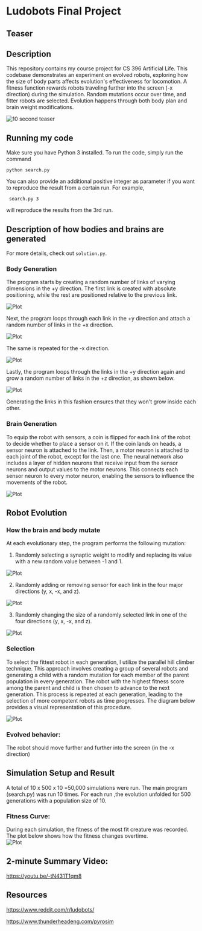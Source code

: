 # Ludobots Final Project

## Teaser

## Description

This repository contains my course project for CS 396 Artificial Life. This codebase demonstrates an experiment on
evolved robots, exploring how the size of body parts affects evolution's effectiveness for locomotion. A fitness
function rewards robots traveling further into the screen (-x direction) during the simulation. Random mutations occur over
time, and fitter robots are selected. Evolution happens through both body plan and brain weight modifications. 

![10 second teaser](images/teaser.gif)


## Running my code

Make sure you have Python 3 installed.
To run the code, simply run the command

```
python search.py
```

You can also provide an additional positive integer as parameter if you want to
reproduce the result from a certain run. For example,

```
 search.py 3
```

will reproduce the results from the 3rd run.

## Description of how bodies and brains are generated

For more details, check out `solution.py`.

### Body Generation

The program starts by creating a random number of links of varying dimensions in the +y direction. The first link is
created with absolute positioning, while the rest are positioned relative to the previous link.

![Plot](images/step1.png)

Next, the program loops through each link in the +y direction and attach a random number of links in the +x direction.

![Plot](images/step2.png)

The same is repeated for the -x direction.

![Plot](images/step3.png)

Lastly, the program loops through the links in the +y direction again and grow a random number of links in the +z
direction, as shown below.

![Plot](images/step4.png)

Generating the links in this fashion ensures that they won't grow inside each other.

### Brain Generation

To equip the robot with sensors, a coin is flipped for each link of the robot to decide whether to place a sensor on it.
If the coin lands on heads, a sensor neuron is attached to the link. Then, a motor neuron is attached to each joint of
the robot, except for the last one. The neural network also includes a layer of hidden neurons that receive input from
the sensor neurons and output values to the motor neurons. This connects each sensor neuron to every motor neuron,
enabling the sensors to influence the movements of the robot.

![Plot](images/brain_generation.png)

## Robot Evolution

### How the brain and body mutate

At each evolutionary step, the program performs the following mutation:

1. Randomly selecting a synaptic weight to modify and replacing its value with a new random value between -1 and 1.

![Plot](images/modify_weight.png)

2. Randomly adding or removing sensor for each link in the four major directions (y, x, -x, and z).

![Plot](images/flip_sensor.png)

3. Randomly changing the size of a randomly selected link in one of the four directions (y, x, -x, and z).

![Plot](images/change_link_size.png)

### Selection

To select the fittest robot in each generation, I utilize the parallel hill climber technique. This approach
involves creating a group of several robots and generating a child with a random mutation for each member of the parent
population in every generation. The robot with the highest fitness score among the parent and child is then
chosen to advance to the next generation. This process is repeated at each generation, leading to the selection of more
competent robots as time progresses. The diagram below provides a visual representation of this procedure.

![Plot](images/selection.png)

### Evolved behavior:

The robot should move further and further into the screen (in the -x direction)

## Simulation Setup and Result

A total of 10 x 500 x 10 =50,000 simulations were run. The main program (search.py) was run 10 times. For each run ,the
evolution unfolded for 500 generations with a population size of 10.

### Fitness Curve:

During each simulation, the fitness of the most fit creature was recorded. The plot below shows how the fitness changes
overtime.  
![Plot](curves/Curve1.png)

## 2-minute Summary Video:

https://youtu.be/-tN431T1qm8

## Resources

https://www.reddit.com/r/ludobots/ 

https://www.thunderheadeng.com/pyrosim 

